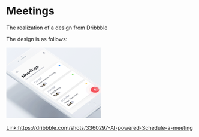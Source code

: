 # Meetings

The realization of a design from Dribbble

The design is as follows:

 <img src="https://github.com/NovemberTri/Meetings/blob/master/meet-2.gif" width="50%" height="50%">

<Link:https://dribbble.com/shots/3360297-AI-powered-Schedule-a-meeting>
